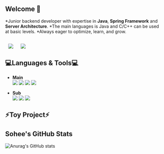 ## Welcome 👋

*Junior backend developer with expertise in **Java**, **Spring Framework** and **Server Architecture**.
*The main languages is Java and C/C++ can be used at basic levels.
*Always eager to optimize, learn, and grow.


<br/>

<a href="https://dev-sohee.tistory.com/">
<img src="http://img.shields.io/badge/-Tech%20Blog-03c65a?style=flat&logo=Bloglovin&link=https://dev-sohee.tistory.com/"
style="height : auto; margin-left : 10px; margin-right : 10px;"/></a>
<a href="https://www.linkedin.com/feed/">
<img src="https://img.shields.io/badge/-LinkedIn-blue?style=flat-square&logo=Linkedin&logoColor=white&link=https://www.linkedin.com/feed/"
style="height : auto; margin-left : 10px; margin-right : 10px;"/></a>


💻Languages & Tools💻 
---
* **Main**   
<img src="https://img.shields.io/badge/Java-007396?style=flat-square&logo=Java&logoColor=#007396"/></a>
<img src="https://img.shields.io/badge/Spring-6DB33F?style=flat-square&logo=Spring&logoColor=green"/></a>
<img src="https://img.shields.io/badge/mysql-f7f7f7?style=flat-square&logo=mysql&logoColor=black"/></a>
<img src="https://img.shields.io/badge/C-f6f644?style=flat-square&logo=C&logoColor=#00599C"/></a>

* **Sub**   
<img src="https://img.shields.io/badge/C++-f6f644?style=flat-square&logo=C++&logoColor=#00599C"/></a>
<img src="https://img.shields.io/badge/python-f6f644?style=flat-square&logo=python&logoColor=CC342D"/></a>
<img src="https://img.shields.io/badge/MATLAB-f6f644?style=flat-square&logo=MATLAB&logoColor=CC342D"/></a>



⚡Toy Project⚡
---




Sohee's GitHub Stats
---
![Anurag's GitHub stats](https://github-readme-stats.vercel.app/api?username=delay-100&show_icons=true&theme=radical)


